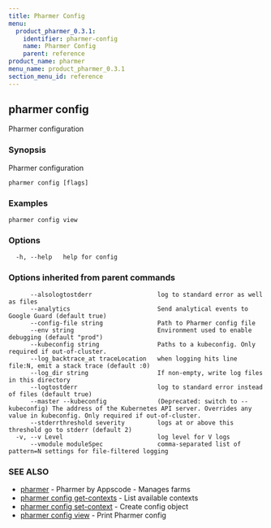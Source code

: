 ```yaml
---
title: Pharmer Config
menu:
  product_pharmer_0.3.1:
    identifier: pharmer-config
    name: Pharmer Config
    parent: reference
product_name: pharmer
menu_name: product_pharmer_0.3.1
section_menu_id: reference
---
```

## pharmer config

Pharmer configuration

### Synopsis

Pharmer configuration

```
pharmer config [flags]
```

### Examples

```
pharmer config view
```

### Options

```
  -h, --help   help for config
```

### Options inherited from parent commands

```
      --alsologtostderr                  log to standard error as well as files
      --analytics                        Send analytical events to Google Guard (default true)
      --config-file string               Path to Pharmer config file
      --env string                       Environment used to enable debugging (default "prod")
      --kubeconfig string                Paths to a kubeconfig. Only required if out-of-cluster.
      --log_backtrace_at traceLocation   when logging hits line file:N, emit a stack trace (default :0)
      --log_dir string                   If non-empty, write log files in this directory
      --logtostderr                      log to standard error instead of files (default true)
      --master --kubeconfig              (Deprecated: switch to --kubeconfig) The address of the Kubernetes API server. Overrides any value in kubeconfig. Only required if out-of-cluster.
      --stderrthreshold severity         logs at or above this threshold go to stderr (default 2)
  -v, --v Level                          log level for V logs
      --vmodule moduleSpec               comma-separated list of pattern=N settings for file-filtered logging
```

### SEE ALSO

* [pharmer](/products/pharmer/0.3.1/reference/pharmer)	 - Pharmer by Appscode - Manages farms
* [pharmer config get-contexts](/products/pharmer/0.3.1/reference/pharmer_config_get-contexts)	 - List available contexts
* [pharmer config set-context](/products/pharmer/0.3.1/reference/pharmer_config_set-context)	 - Create  config object
* [pharmer config view](/products/pharmer/0.3.1/reference/pharmer_config_view)	 - Print Pharmer config

